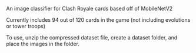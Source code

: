 An image classifier for Clash Royale cards based off of MobileNetV2

Currently includes 94 out of 120 cards in the game (not including evolutions or tower troops)

To use, unzip the compressed dataset file, create a dataset folder, and place the images in the folder.